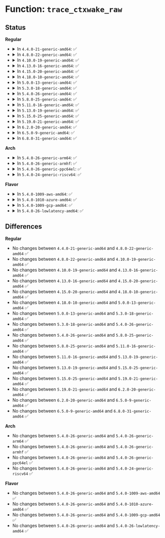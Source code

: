 # Function: <code>trace_ctxwake_raw</code>

## Status
<b>Regular</b>
<ul>
<li>
<details>
<summary>In <code>4.4.0-21-generic-amd64</code>: ✅</summary>

```c
int trace_ctxwake_raw(struct trace_iterator * iter, char S)
```

```json
{
  "name": "trace_ctxwake_raw",
  "collision_type": "Unique Static",
  "inline_type": "No",
  "funcs": [
    {
      "addr": 18446744071580235536,
      "name": "trace_ctxwake_raw",
      "external": false,
      "loc": "kernel/trace/trace_output.c:887",
      "file": "kernel/trace/trace_output.c",
      "inline": "seen, unknown",
      "caller_inline": [],
      "caller_func": [
        "kernel/trace/trace_output.c:trace_wake_raw",
        "kernel/trace/trace_output.c:trace_ctx_raw"
      ]
    }
  ],
  "symbols": [
    {
      "addr": 18446744071580235536,
      "name": "trace_ctxwake_raw",
      "section": ".text",
      "bind": "STB_LOCAL",
      "size": 225
    }
  ]
}
```
</details>
</li>
<li>
<details>
<summary>In <code>4.8.0-22-generic-amd64</code>: ✅</summary>

```c
int trace_ctxwake_raw(struct trace_iterator * iter, char S)
```

```json
{
  "name": "trace_ctxwake_raw",
  "collision_type": "Unique Static",
  "inline_type": "No",
  "funcs": [
    {
      "addr": 18446744071580272752,
      "name": "trace_ctxwake_raw",
      "external": false,
      "loc": "kernel/trace/trace_output.c:891",
      "file": "kernel/trace/trace_output.c",
      "inline": "seen, unknown",
      "caller_inline": [],
      "caller_func": [
        "kernel/trace/trace_output.c:trace_wake_raw",
        "kernel/trace/trace_output.c:trace_ctx_raw"
      ]
    }
  ],
  "symbols": [
    {
      "addr": 18446744071580272752,
      "name": "trace_ctxwake_raw",
      "section": ".text",
      "bind": "STB_LOCAL",
      "size": 225
    }
  ]
}
```
</details>
</li>
<li>
<details>
<summary>In <code>4.10.0-19-generic-amd64</code>: ✅</summary>

```c
int trace_ctxwake_raw(struct trace_iterator * iter, char S)
```

```json
{
  "name": "trace_ctxwake_raw",
  "collision_type": "Unique Static",
  "inline_type": "No",
  "funcs": [
    {
      "addr": 18446744071580315968,
      "name": "trace_ctxwake_raw",
      "external": false,
      "loc": "kernel/trace/trace_output.c:891",
      "file": "kernel/trace/trace_output.c",
      "inline": "seen, unknown",
      "caller_inline": [],
      "caller_func": [
        "kernel/trace/trace_output.c:trace_wake_raw",
        "kernel/trace/trace_output.c:trace_ctx_raw"
      ]
    }
  ],
  "symbols": [
    {
      "addr": 18446744071580315968,
      "name": "trace_ctxwake_raw",
      "section": ".text",
      "bind": "STB_LOCAL",
      "size": 225
    }
  ]
}
```
</details>
</li>
<li>
<details>
<summary>In <code>4.13.0-16-generic-amd64</code>: ✅</summary>

```c
int trace_ctxwake_raw(struct trace_iterator * iter, char S)
```

```json
{
  "name": "trace_ctxwake_raw",
  "collision_type": "Unique Static",
  "inline_type": "No",
  "funcs": [
    {
      "addr": 18446744071580329216,
      "name": "trace_ctxwake_raw",
      "external": false,
      "loc": "kernel/trace/trace_output.c:961",
      "file": "kernel/trace/trace_output.c",
      "inline": "seen, unknown",
      "caller_inline": [],
      "caller_func": [
        "kernel/trace/trace_output.c:trace_wake_raw",
        "kernel/trace/trace_output.c:trace_ctx_raw"
      ]
    }
  ],
  "symbols": [
    {
      "addr": 18446744071580329216,
      "name": "trace_ctxwake_raw",
      "section": ".text",
      "bind": "STB_LOCAL",
      "size": 173
    }
  ]
}
```
</details>
</li>
<li>
<details>
<summary>In <code>4.15.0-20-generic-amd64</code>: ✅</summary>

```c
int trace_ctxwake_raw(struct trace_iterator * iter, char S)
```

```json
{
  "name": "trace_ctxwake_raw",
  "collision_type": "Unique Static",
  "inline_type": "No",
  "funcs": [
    {
      "addr": 18446744071580382896,
      "name": "trace_ctxwake_raw",
      "external": false,
      "loc": "kernel/trace/trace_output.c:952",
      "file": "kernel/trace/trace_output.c",
      "inline": "seen, unknown",
      "caller_inline": [],
      "caller_func": [
        "kernel/trace/trace_output.c:trace_wake_raw",
        "kernel/trace/trace_output.c:trace_ctx_raw"
      ]
    }
  ],
  "symbols": [
    {
      "addr": 18446744071580382896,
      "name": "trace_ctxwake_raw",
      "section": ".text",
      "bind": "STB_LOCAL",
      "size": 101
    }
  ]
}
```
</details>
</li>
<li>
<details>
<summary>In <code>4.18.0-10-generic-amd64</code>: ✅</summary>

```c
int trace_ctxwake_raw(struct trace_iterator * iter, char S)
```

```json
{
  "name": "trace_ctxwake_raw",
  "collision_type": "Unique Static",
  "inline_type": "No",
  "funcs": [
    {
      "addr": 18446744071580444880,
      "name": "trace_ctxwake_raw",
      "external": false,
      "loc": "kernel/trace/trace_output.c:953",
      "file": "kernel/trace/trace_output.c",
      "inline": "seen, unknown",
      "caller_inline": [],
      "caller_func": [
        "kernel/trace/trace_output.c:trace_wake_raw",
        "kernel/trace/trace_output.c:trace_ctx_raw"
      ]
    }
  ],
  "symbols": [
    {
      "addr": 18446744071580444880,
      "name": "trace_ctxwake_raw",
      "section": ".text",
      "bind": "STB_LOCAL",
      "size": 101
    }
  ]
}
```
</details>
</li>
<li>
<details>
<summary>In <code>5.0.0-13-generic-amd64</code>: ✅</summary>

```c
int trace_ctxwake_raw(struct trace_iterator * iter, char S)
```

```json
{
  "name": "trace_ctxwake_raw",
  "collision_type": "Unique Static",
  "inline_type": "No",
  "funcs": [
    {
      "addr": 18446744071580500480,
      "name": "trace_ctxwake_raw",
      "external": false,
      "loc": "kernel/trace/trace_output.c:932",
      "file": "kernel/trace/trace_output.c",
      "inline": "seen, unknown",
      "caller_inline": [],
      "caller_func": [
        "kernel/trace/trace_output.c:trace_wake_raw",
        "kernel/trace/trace_output.c:trace_ctx_raw"
      ]
    }
  ],
  "symbols": [
    {
      "addr": 18446744071580500480,
      "name": "trace_ctxwake_raw",
      "section": ".text",
      "bind": "STB_LOCAL",
      "size": 101
    }
  ]
}
```
</details>
</li>
<li>
<details>
<summary>In <code>5.3.0-18-generic-amd64</code>: ✅</summary>

```c
int trace_ctxwake_raw(struct trace_iterator * iter, char S)
```

```json
{
  "name": "trace_ctxwake_raw",
  "collision_type": "Unique Static",
  "inline_type": "No",
  "funcs": [
    {
      "addr": 18446744071580557072,
      "name": "trace_ctxwake_raw",
      "external": false,
      "loc": "kernel/trace/trace_output.c:932",
      "file": "kernel/trace/trace_output.c",
      "inline": "seen, unknown",
      "caller_inline": [],
      "caller_func": [
        "kernel/trace/trace_output.c:trace_wake_raw",
        "kernel/trace/trace_output.c:trace_ctx_raw"
      ]
    }
  ],
  "symbols": [
    {
      "addr": 18446744071580557072,
      "name": "trace_ctxwake_raw",
      "section": ".text",
      "bind": "STB_LOCAL",
      "size": 102
    }
  ]
}
```
</details>
</li>
<li>
<details>
<summary>In <code>5.4.0-26-generic-amd64</code>: ✅</summary>

```c
int trace_ctxwake_raw(struct trace_iterator * iter, char S)
```

```json
{
  "name": "trace_ctxwake_raw",
  "collision_type": "Unique Static",
  "inline_type": "No",
  "funcs": [
    {
      "addr": 18446744071580604656,
      "name": "trace_ctxwake_raw",
      "external": false,
      "loc": "kernel/trace/trace_output.c:932",
      "file": "kernel/trace/trace_output.c",
      "inline": "seen, unknown",
      "caller_inline": [],
      "caller_func": [
        "kernel/trace/trace_output.c:trace_wake_raw",
        "kernel/trace/trace_output.c:trace_ctx_raw"
      ]
    }
  ],
  "symbols": [
    {
      "addr": 18446744071580604656,
      "name": "trace_ctxwake_raw",
      "section": ".text",
      "bind": "STB_LOCAL",
      "size": 102
    }
  ]
}
```
</details>
</li>
<li>
<details>
<summary>In <code>5.8.0-25-generic-amd64</code>: ✅</summary>

```c
int trace_ctxwake_raw(struct trace_iterator * iter, char S)
```

```json
{
  "name": "trace_ctxwake_raw",
  "collision_type": "Unique Static",
  "inline_type": "No",
  "funcs": [
    {
      "addr": 18446744071580703152,
      "name": "trace_ctxwake_raw",
      "external": false,
      "loc": "kernel/trace/trace_output.c:944",
      "file": "kernel/trace/trace_output.c",
      "inline": "seen, unknown",
      "caller_inline": [],
      "caller_func": [
        "kernel/trace/trace_output.c:trace_wake_raw",
        "kernel/trace/trace_output.c:trace_ctx_raw"
      ]
    }
  ],
  "symbols": [
    {
      "addr": 18446744071580703152,
      "name": "trace_ctxwake_raw",
      "section": ".text",
      "bind": "STB_LOCAL",
      "size": 102
    }
  ]
}
```
</details>
</li>
<li>
<details>
<summary>In <code>5.11.0-16-generic-amd64</code>: ✅</summary>

```c
int trace_ctxwake_raw(struct trace_iterator * iter, char S)
```

```json
{
  "name": "trace_ctxwake_raw",
  "collision_type": "Unique Static",
  "inline_type": "No",
  "funcs": [
    {
      "addr": 18446744071580692448,
      "name": "trace_ctxwake_raw",
      "external": false,
      "loc": "kernel/trace/trace_output.c:944",
      "file": "kernel/trace/trace_output.c",
      "inline": "seen, unknown",
      "caller_inline": [],
      "caller_func": [
        "kernel/trace/trace_output.c:trace_wake_raw",
        "kernel/trace/trace_output.c:trace_ctx_raw"
      ]
    }
  ],
  "symbols": [
    {
      "addr": 18446744071580692448,
      "name": "trace_ctxwake_raw",
      "section": ".text",
      "bind": "STB_LOCAL",
      "size": 102
    }
  ]
}
```
</details>
</li>
<li>
<details>
<summary>In <code>5.13.0-19-generic-amd64</code>: ✅</summary>

```c
int trace_ctxwake_raw(struct trace_iterator * iter, char S)
```

```json
{
  "name": "trace_ctxwake_raw",
  "collision_type": "Unique Static",
  "inline_type": "No",
  "funcs": [
    {
      "addr": 18446744071580696640,
      "name": "trace_ctxwake_raw",
      "external": false,
      "loc": "kernel/trace/trace_output.c:967",
      "file": "kernel/trace/trace_output.c",
      "inline": "seen, unknown",
      "caller_inline": [],
      "caller_func": [
        "kernel/trace/trace_output.c:trace_wake_raw",
        "kernel/trace/trace_output.c:trace_ctx_raw"
      ]
    }
  ],
  "symbols": [
    {
      "addr": 18446744071580696640,
      "name": "trace_ctxwake_raw",
      "section": ".text",
      "bind": "STB_LOCAL",
      "size": 102
    }
  ]
}
```
</details>
</li>
<li>
<details>
<summary>In <code>5.15.0-25-generic-amd64</code>: ✅</summary>

```c
int trace_ctxwake_raw(struct trace_iterator * iter, char S)
```

```json
{
  "name": "trace_ctxwake_raw",
  "collision_type": "Unique Static",
  "inline_type": "No",
  "funcs": [
    {
      "addr": 18446744071580873664,
      "name": "trace_ctxwake_raw",
      "external": false,
      "loc": "kernel/trace/trace_output.c:972",
      "file": "kernel/trace/trace_output.c",
      "inline": "seen, unknown",
      "caller_inline": [],
      "caller_func": [
        "kernel/trace/trace_output.c:trace_wake_raw",
        "kernel/trace/trace_output.c:trace_ctx_raw"
      ]
    }
  ],
  "symbols": [
    {
      "addr": 18446744071580873664,
      "name": "trace_ctxwake_raw",
      "section": ".text",
      "bind": "STB_LOCAL",
      "size": 175
    }
  ]
}
```
</details>
</li>
<li>
<details>
<summary>In <code>5.19.0-21-generic-amd64</code>: ✅</summary>

```c
int trace_ctxwake_raw(struct trace_iterator * iter, char S)
```

```json
{
  "name": "trace_ctxwake_raw",
  "collision_type": "Unique Static",
  "inline_type": "No",
  "funcs": [
    {
      "addr": 18446744071581104224,
      "name": "trace_ctxwake_raw",
      "external": false,
      "loc": "kernel/trace/trace_output.c:971",
      "file": "kernel/trace/trace_output.c",
      "inline": "seen, unknown",
      "caller_inline": [],
      "caller_func": [
        "kernel/trace/trace_output.c:trace_wake_raw",
        "kernel/trace/trace_output.c:trace_ctx_raw"
      ]
    }
  ],
  "symbols": [
    {
      "addr": 18446744071581104224,
      "name": "trace_ctxwake_raw",
      "section": ".text",
      "bind": "STB_LOCAL",
      "size": 210
    }
  ]
}
```
</details>
</li>
<li>
<details>
<summary>In <code>6.2.0-20-generic-amd64</code>: ✅</summary>

```c
int trace_ctxwake_raw(struct trace_iterator * iter, char S)
```

```json
{
  "name": "trace_ctxwake_raw",
  "collision_type": "Unique Static",
  "inline_type": "No",
  "funcs": [
    {
      "addr": 18446744071581412752,
      "name": "trace_ctxwake_raw",
      "external": false,
      "loc": "kernel/trace/trace_output.c:938",
      "file": "kernel/trace/trace_output.c",
      "inline": "seen, unknown",
      "caller_inline": [],
      "caller_func": [
        "kernel/trace/trace_output.c:trace_wake_raw",
        "kernel/trace/trace_output.c:trace_ctx_raw"
      ]
    }
  ],
  "symbols": [
    {
      "addr": 18446744071581412752,
      "name": "trace_ctxwake_raw",
      "section": ".text",
      "bind": "STB_LOCAL",
      "size": 210
    }
  ]
}
```
</details>
</li>
<li>
<details>
<summary>In <code>6.5.0-9-generic-amd64</code>: ✅</summary>

```c
int trace_ctxwake_raw(struct trace_iterator * iter, char S)
```

```json
{
  "name": "trace_ctxwake_raw",
  "collision_type": "Unique Static",
  "inline_type": "No",
  "funcs": [
    {
      "addr": 18446744071581507872,
      "name": "trace_ctxwake_raw",
      "external": false,
      "loc": "kernel/trace/trace_output.c:1111",
      "file": "kernel/trace/trace_output.c",
      "inline": "seen, unknown",
      "caller_inline": [],
      "caller_func": [
        "kernel/trace/trace_output.c:trace_wake_raw",
        "kernel/trace/trace_output.c:trace_ctx_raw"
      ]
    }
  ],
  "symbols": [
    {
      "addr": 18446744071581507872,
      "name": "trace_ctxwake_raw",
      "section": ".text",
      "bind": "STB_LOCAL",
      "size": 210
    }
  ]
}
```
</details>
</li>
<li>
<details>
<summary>In <code>6.8.0-31-generic-amd64</code>: ✅</summary>

```c
int trace_ctxwake_raw(struct trace_iterator * iter, char S)
```

```json
{
  "name": "trace_ctxwake_raw",
  "collision_type": "Unique Static",
  "inline_type": "No",
  "funcs": [
    {
      "addr": 18446744071581619408,
      "name": "trace_ctxwake_raw",
      "external": false,
      "loc": "kernel/trace/trace_output.c:1111",
      "file": "kernel/trace/trace_output.c",
      "inline": "seen, unknown",
      "caller_inline": [],
      "caller_func": [
        "kernel/trace/trace_output.c:trace_wake_raw",
        "kernel/trace/trace_output.c:trace_ctx_raw"
      ]
    }
  ],
  "symbols": [
    {
      "addr": 18446744071581619408,
      "name": "trace_ctxwake_raw",
      "section": ".text",
      "bind": "STB_LOCAL",
      "size": 210
    }
  ]
}
```
</details>
</li>
</ul>
<b>Arch</b>
<ul>
<li>
<details>
<summary>In <code>5.4.0-26-generic-arm64</code>: ✅</summary>

```c
int trace_ctxwake_raw(struct trace_iterator * iter, char S)
```

```json
{
  "name": "trace_ctxwake_raw",
  "collision_type": "Unique Static",
  "inline_type": "No",
  "funcs": [
    {
      "addr": 18446603336491903944,
      "name": "trace_ctxwake_raw",
      "external": false,
      "loc": "kernel/trace/trace_output.c:932",
      "file": "kernel/trace/trace_output.c",
      "inline": "seen, unknown",
      "caller_inline": [],
      "caller_func": [
        "kernel/trace/trace_output.c:trace_wake_raw",
        "kernel/trace/trace_output.c:trace_ctx_raw"
      ]
    }
  ],
  "symbols": [
    {
      "addr": 18446603336491903944,
      "name": "trace_ctxwake_raw",
      "section": ".text",
      "bind": "STB_LOCAL",
      "size": 132
    }
  ]
}
```
</details>
</li>
<li>
<details>
<summary>In <code>5.4.0-26-generic-armhf</code>: ✅</summary>

```c
int trace_ctxwake_raw(struct trace_iterator * iter, char S)
```

```json
{
  "name": "trace_ctxwake_raw",
  "collision_type": "Unique Static",
  "inline_type": "No",
  "funcs": [
    {
      "addr": 3225845808,
      "name": "trace_ctxwake_raw",
      "external": false,
      "loc": "kernel/trace/trace_output.c:932",
      "file": "kernel/trace/trace_output.c",
      "inline": "seen, unknown",
      "caller_inline": [],
      "caller_func": [
        "kernel/trace/trace_output.c:trace_wake_raw",
        "kernel/trace/trace_output.c:trace_ctx_raw"
      ]
    }
  ],
  "symbols": [
    {
      "addr": 3225845808,
      "name": "trace_ctxwake_raw",
      "section": ".text",
      "bind": "STB_LOCAL",
      "size": 136
    }
  ]
}
```
</details>
</li>
<li>
<details>
<summary>In <code>5.4.0-26-generic-ppc64el</code>: ✅</summary>

```c
int trace_ctxwake_raw(struct trace_iterator * iter, char S)
```

```json
{
  "name": "trace_ctxwake_raw",
  "collision_type": "Unique Static",
  "inline_type": "No",
  "funcs": [
    {
      "addr": 13835058055284991808,
      "name": "trace_ctxwake_raw",
      "external": false,
      "loc": "kernel/trace/trace_output.c:932",
      "file": "kernel/trace/trace_output.c",
      "inline": "seen, unknown",
      "caller_inline": [],
      "caller_func": [
        "kernel/trace/trace_output.c:trace_wake_raw",
        "kernel/trace/trace_output.c:trace_ctx_raw"
      ]
    }
  ],
  "symbols": [
    {
      "addr": 13835058055284991808,
      "name": "trace_ctxwake_raw",
      "section": ".text",
      "bind": "STB_LOCAL",
      "size": 144
    }
  ]
}
```
</details>
</li>
<li>
<details>
<summary>In <code>5.4.0-24-generic-riscv64</code>: ✅</summary>

```c
int trace_ctxwake_raw(struct trace_iterator * iter, char S)
```

```json
{
  "name": "trace_ctxwake_raw",
  "collision_type": "Unique Static",
  "inline_type": "No",
  "funcs": [
    {
      "addr": 18446743936272191018,
      "name": "trace_ctxwake_raw",
      "external": false,
      "loc": "kernel/trace/trace_output.c:932",
      "file": "kernel/trace/trace_output.c",
      "inline": "seen, unknown",
      "caller_inline": [],
      "caller_func": [
        "kernel/trace/trace_output.c:trace_wake_raw",
        "kernel/trace/trace_output.c:trace_ctx_raw"
      ]
    }
  ],
  "symbols": [
    {
      "addr": 18446743936272191018,
      "name": "trace_ctxwake_raw",
      "section": ".text",
      "bind": "STB_LOCAL",
      "size": 114
    }
  ]
}
```
</details>
</li>
</ul>
<b>Flavor</b>
<ul>
<li>
<details>
<summary>In <code>5.4.0-1009-aws-amd64</code>: ✅</summary>

```c
int trace_ctxwake_raw(struct trace_iterator * iter, char S)
```

```json
{
  "name": "trace_ctxwake_raw",
  "collision_type": "Unique Static",
  "inline_type": "No",
  "funcs": [
    {
      "addr": 18446744071580573456,
      "name": "trace_ctxwake_raw",
      "external": false,
      "loc": "kernel/trace/trace_output.c:932",
      "file": "kernel/trace/trace_output.c",
      "inline": "seen, unknown",
      "caller_inline": [],
      "caller_func": [
        "kernel/trace/trace_output.c:trace_wake_raw",
        "kernel/trace/trace_output.c:trace_ctx_raw"
      ]
    }
  ],
  "symbols": [
    {
      "addr": 18446744071580573456,
      "name": "trace_ctxwake_raw",
      "section": ".text",
      "bind": "STB_LOCAL",
      "size": 102
    }
  ]
}
```
</details>
</li>
<li>
<details>
<summary>In <code>5.4.0-1010-azure-amd64</code>: ✅</summary>

```c
int trace_ctxwake_raw(struct trace_iterator * iter, char S)
```

```json
{
  "name": "trace_ctxwake_raw",
  "collision_type": "Unique Static",
  "inline_type": "No",
  "funcs": [
    {
      "addr": 18446744071580520080,
      "name": "trace_ctxwake_raw",
      "external": false,
      "loc": "kernel/trace/trace_output.c:932",
      "file": "kernel/trace/trace_output.c",
      "inline": "seen, unknown",
      "caller_inline": [],
      "caller_func": [
        "kernel/trace/trace_output.c:trace_wake_raw",
        "kernel/trace/trace_output.c:trace_ctx_raw"
      ]
    }
  ],
  "symbols": [
    {
      "addr": 18446744071580520080,
      "name": "trace_ctxwake_raw",
      "section": ".text",
      "bind": "STB_LOCAL",
      "size": 102
    }
  ]
}
```
</details>
</li>
<li>
<details>
<summary>In <code>5.4.0-1009-gcp-amd64</code>: ✅</summary>

```c
int trace_ctxwake_raw(struct trace_iterator * iter, char S)
```

```json
{
  "name": "trace_ctxwake_raw",
  "collision_type": "Unique Static",
  "inline_type": "No",
  "funcs": [
    {
      "addr": 18446744071580564704,
      "name": "trace_ctxwake_raw",
      "external": false,
      "loc": "kernel/trace/trace_output.c:932",
      "file": "kernel/trace/trace_output.c",
      "inline": "seen, unknown",
      "caller_inline": [],
      "caller_func": [
        "kernel/trace/trace_output.c:trace_wake_raw",
        "kernel/trace/trace_output.c:trace_ctx_raw"
      ]
    }
  ],
  "symbols": [
    {
      "addr": 18446744071580564704,
      "name": "trace_ctxwake_raw",
      "section": ".text",
      "bind": "STB_LOCAL",
      "size": 102
    }
  ]
}
```
</details>
</li>
<li>
<details>
<summary>In <code>5.4.0-26-lowlatency-amd64</code>: ✅</summary>

```c
int trace_ctxwake_raw(struct trace_iterator * iter, char S)
```

```json
{
  "name": "trace_ctxwake_raw",
  "collision_type": "Unique Static",
  "inline_type": "No",
  "funcs": [
    {
      "addr": 18446744071580621424,
      "name": "trace_ctxwake_raw",
      "external": false,
      "loc": "kernel/trace/trace_output.c:932",
      "file": "kernel/trace/trace_output.c",
      "inline": "seen, unknown",
      "caller_inline": [],
      "caller_func": [
        "kernel/trace/trace_output.c:trace_wake_raw",
        "kernel/trace/trace_output.c:trace_ctx_raw"
      ]
    }
  ],
  "symbols": [
    {
      "addr": 18446744071580621424,
      "name": "trace_ctxwake_raw",
      "section": ".text",
      "bind": "STB_LOCAL",
      "size": 102
    }
  ]
}
```
</details>
</li>
</ul>

## Differences
<b>Regular</b>
<ul>
<li>
No changes between <code>4.4.0-21-generic-amd64</code> and <code>4.8.0-22-generic-amd64</code> ✅
</li>
<li>
No changes between <code>4.8.0-22-generic-amd64</code> and <code>4.10.0-19-generic-amd64</code> ✅
</li>
<li>
No changes between <code>4.10.0-19-generic-amd64</code> and <code>4.13.0-16-generic-amd64</code> ✅
</li>
<li>
No changes between <code>4.13.0-16-generic-amd64</code> and <code>4.15.0-20-generic-amd64</code> ✅
</li>
<li>
No changes between <code>4.15.0-20-generic-amd64</code> and <code>4.18.0-10-generic-amd64</code> ✅
</li>
<li>
No changes between <code>4.18.0-10-generic-amd64</code> and <code>5.0.0-13-generic-amd64</code> ✅
</li>
<li>
No changes between <code>5.0.0-13-generic-amd64</code> and <code>5.3.0-18-generic-amd64</code> ✅
</li>
<li>
No changes between <code>5.3.0-18-generic-amd64</code> and <code>5.4.0-26-generic-amd64</code> ✅
</li>
<li>
No changes between <code>5.4.0-26-generic-amd64</code> and <code>5.8.0-25-generic-amd64</code> ✅
</li>
<li>
No changes between <code>5.8.0-25-generic-amd64</code> and <code>5.11.0-16-generic-amd64</code> ✅
</li>
<li>
No changes between <code>5.11.0-16-generic-amd64</code> and <code>5.13.0-19-generic-amd64</code> ✅
</li>
<li>
No changes between <code>5.13.0-19-generic-amd64</code> and <code>5.15.0-25-generic-amd64</code> ✅
</li>
<li>
No changes between <code>5.15.0-25-generic-amd64</code> and <code>5.19.0-21-generic-amd64</code> ✅
</li>
<li>
No changes between <code>5.19.0-21-generic-amd64</code> and <code>6.2.0-20-generic-amd64</code> ✅
</li>
<li>
No changes between <code>6.2.0-20-generic-amd64</code> and <code>6.5.0-9-generic-amd64</code> ✅
</li>
<li>
No changes between <code>6.5.0-9-generic-amd64</code> and <code>6.8.0-31-generic-amd64</code> ✅
</li>
</ul>
<b>Arch</b>
<ul>
<li>
No changes between <code>5.4.0-26-generic-amd64</code> and <code>5.4.0-26-generic-arm64</code> ✅
</li>
<li>
No changes between <code>5.4.0-26-generic-amd64</code> and <code>5.4.0-26-generic-armhf</code> ✅
</li>
<li>
No changes between <code>5.4.0-26-generic-amd64</code> and <code>5.4.0-26-generic-ppc64el</code> ✅
</li>
<li>
No changes between <code>5.4.0-26-generic-amd64</code> and <code>5.4.0-24-generic-riscv64</code> ✅
</li>
</ul>
<b>Flavor</b>
<ul>
<li>
No changes between <code>5.4.0-26-generic-amd64</code> and <code>5.4.0-1009-aws-amd64</code> ✅
</li>
<li>
No changes between <code>5.4.0-26-generic-amd64</code> and <code>5.4.0-1010-azure-amd64</code> ✅
</li>
<li>
No changes between <code>5.4.0-26-generic-amd64</code> and <code>5.4.0-1009-gcp-amd64</code> ✅
</li>
<li>
No changes between <code>5.4.0-26-generic-amd64</code> and <code>5.4.0-26-lowlatency-amd64</code> ✅
</li>
</ul>
